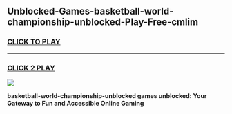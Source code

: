 
## Unblocked-Games-basketball-world-championship-unblocked-Play-Free-cmlim
<h3>
<a href="https://premium76.site?title=basketball-world-championship-unblocked&ref=19M">CLICK TO PLAY</a></h3>
<hr>

<h3>
<a href="https://premium76.site?title=basketball-world-championship-unblocked&ref=19M">CLICK 2 PLAY</a>
  
</h3>

<a href="https://premium76.site?title=basketball-world-championship-unblocked&ref=19M"><img src="https://clearcache.store/games.png"></a>


**basketball-world-championship-unblocked games unblocked: Your Gateway to Fun and Accessible Online Gaming**
